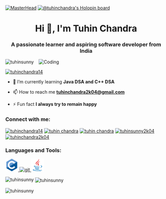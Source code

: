 [![MasterHead](https://as1.ftcdn.net/v2/jpg/01/94/01/00/1000_F_194010093_9tC5JNVsiEOlVDs2F5Y6d0paYrdWTdbT.jpg)](https://tuhinsunny.io)
[![@tuhinchandra's Holopin board](https://holopin.me/tuhinchandra)](https://holopin.io/@tuhinchandra)
<h1 align="center">Hi 👋, I'm Tuhin Chandra</h1>
<h3 align="center">A passionate learner and aspiring software developer from India</h3>
<img align="right" alt="Coding" width="400" src="https://media.tenor.com/2uyENRmiUt0AAAAC/coding.gif">


<p align="left"> <img src="https://komarev.com/ghpvc/?username=tuhinsunny&label=Profile%20views&color=0e75b6&style=flat" alt="tuhinsunny" /> </p>

<p align="left"> <a href="https://twitter.com/tuhinchandra14" target="blank"><img src="https://img.shields.io/twitter/follow/tuhinchandra14?logo=twitter&style=for-the-badge" alt="tuhinchandra14" /></a> </p>

- 🌱 I’m currently learning **Java DSA and C++ DSA**

- 📫 How to reach me **tuhinchandra2k04@gmail.com**

- ⚡ Fun fact **I always try to remain happy**

<h3 align="left">Connect with me:</h3>
<p align="left">
<a href="https://twitter.com/tuhinchandra14" target="blank"><img align="center" src="https://raw.githubusercontent.com/rahuldkjain/github-profile-readme-generator/master/src/images/icons/Social/twitter.svg" alt="tuhinchandra14" height="30" width="40" /></a>
<a href="https://linkedin.com/in/tuhin chandra" target="blank"><img align="center" src="https://raw.githubusercontent.com/rahuldkjain/github-profile-readme-generator/master/src/images/icons/Social/linked-in-alt.svg" alt="tuhin chandra" height="30" width="40" /></a>
<a href="https://fb.com/tuhin chandra" target="blank"><img align="center" src="https://raw.githubusercontent.com/rahuldkjain/github-profile-readme-generator/master/src/images/icons/Social/facebook.svg" alt="tuhin chandra" height="30" width="40" /></a>
<a href="https://instagram.com/tuhinsunny2k04" target="blank"><img align="center" src="https://raw.githubusercontent.com/rahuldkjain/github-profile-readme-generator/master/src/images/icons/Social/instagram.svg" alt="tuhinsunny2k04" height="30" width="40" /></a>
<a href="https://auth.geeksforgeeks.org/user/tuhinchandra2k04" target="blank"><img align="center" src="https://raw.githubusercontent.com/rahuldkjain/github-profile-readme-generator/master/src/images/icons/Social/geeks-for-geeks.svg" alt="tuhinchandra2k04" height="30" width="40" /></a>
</p>

<h3 align="left">Languages and Tools:</h3>
<p align="left"> <a href="https://www.cprogramming.com/" target="_blank" rel="noreferrer"> <img src="https://raw.githubusercontent.com/devicons/devicon/master/icons/c/c-original.svg" alt="c" width="40" height="40"/> </a> <a href="https://git-scm.com/" target="_blank" rel="noreferrer"> <img src="https://www.vectorlogo.zone/logos/git-scm/git-scm-icon.svg" alt="git" width="40" height="40"/> </a> <a href="https://www.java.com" target="_blank" rel="noreferrer"> <img src="https://raw.githubusercontent.com/devicons/devicon/master/icons/java/java-original.svg" alt="java" width="40" height="40"/> </a> </p>

<p><img align="left" src="https://github-readme-stats.vercel.app/api/top-langs?username=tuhinsunny&show_icons=true&locale=en&layout=compact" alt="tuhinsunny" /></p>

<p>&nbsp;<img align="center" src="https://github-readme-stats.vercel.app/api?username=tuhinsunny&show_icons=true&locale=en" alt="tuhinsunny" /></p>

<p><img align="center" src="https://github-readme-streak-stats.herokuapp.com/?user=tuhinsunny&" alt="tuhinsunny" /></p>
